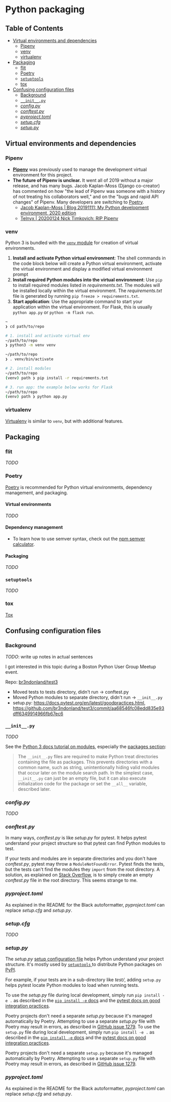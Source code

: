 # Python packaging

## Table of Contents <!-- omit in toc -->

- [Virtual environments and dependencies](#virtual-environments-and-dependencies)
  - [Pipenv](#pipenv)
  - [venv](#venv)
  - [virtualenv](#virtualenv)
- [Packaging](#packaging)
  - [flit](#flit)
  - [Poetry](#poetry)
  - [`setuptools`](#setuptools)
  - [tox](#tox)
- [Confusing configuration files](#confusing-configuration-files)
  - [Background](#background)
  - [`__init__.py`](#initpy)
  - [_config.py_](#configpy)
  - [_conftest.py_](#conftestpy)
  - [_pyproject.toml_](#pyprojecttoml)
  - [_setup.cfg_](#setupcfg)
  - [_setup.py_](#setuppy)

## Virtual environments and dependencies

### Pipenv

- **[Pipenv](https://pipenv.readthedocs.io/en/latest/)** was previously used to manage the development virtual environment for this project.
- **The future of Pipenv is unclear.** It went all of 2019 without a major release, and has many bugs. Jacob Kaplan-Moss (Django co-creator) has commented on how "the lead of Pipenv was someone with a history of not treating his collaborators well," and on the "bugs and rapid API changes" of Pipenv. Many developers are switching to [Poetry](https://python-poetry.org).
  - [Jacob Kaplan-Moss | Blog 20191111: My Python development environment, 2020 edition](https://jacobian.org/2019/nov/11/python-environment-2020/)
  - [Telnyx | 20200124 Nick Timkovich: RIP Pipenv](https://medium.com/telnyx-engineering/rip-pipenv-tried-too-hard-do-what-you-need-with-pip-tools-d500edc161d4)

### venv

Python 3 is bundled with the [`venv` module](https://docs.python.org/3/tutorial/venv.html) for creation of virtual environments.

1. **Install and activate Python virtual environment**: The shell commands in the code block below will create a Python virtual environment, activate the virtual environment and display a modified virtual environment prompt
2. **Install required Python modules into the virtual environment**: Use `pip` to install required modules listed in _requirements.txt_. The modules will be installed locally within the virtual environment. The _requirements.txt_ file is generated by running `pip freeze > requirements.txt`.
3. **Start application**: Use the appropriate command to start your application within the virtual environment. For Flask, this is usually `python app.py` or `python -m flask run`.

```sh
~
❯ cd path/to/repo

# 1. install and activate virtual env
~/path/to/repo
❯ python3 -m venv venv

~/path/to/repo
❯ . venv/bin/activate

# 2. install modules
~/path/to/repo
(venv) path ❯ pip install -r requirements.txt

# 3. run app: the example below works for Flask
~/path/to/repo
(venv) path ❯ python app.py
```

### virtualenv

[Virtualenv](https://virtualenv.pypa.io/en/latest/) is similar to `venv`, but with additional features.

## Packaging

### flit

_TODO_

### Poetry

[Poetry](https://python-poetry.org/) is recommended for Python virtual environments, dependency management, and packaging.

#### Virtual environments

_TODO_

#### Dependency management

- To learn how to use semver syntax, check out the [npm semver calculator](https://semver.npmjs.com/).

#### Packaging

_TODO_

### `setuptools`

_TODO_

### tox

[Tox](https://pypi.org/project/tox/)

## Confusing configuration files

### Background

_TODO_: write up notes in actual sentences

I got interested in this topic during a Boston Python User Group Meetup event.

Repo: [br3ndonland/test3](https://github.com/br3ndonland/test3)

- Moved tests to tests directory, didn't run -> conftest.py
- Moved Python modules to separate directory, didn't run -> `__init__.py`
- setup.py: https://docs.pytest.org/en/latest/goodpractices.html, https://github.com/br3ndonland/test3/commit/aa68546fc08edd835e93dff6349914966fb67ec6

### `__init__.py`

_TODO_

See the [Python 3 docs tutorial on modules](https://docs.python.org/3/tutorial/modules.html), especially the [packages section](https://docs.python.org/3/tutorial/modules.html#packages):

> The `__init__.py` files are required to make Python treat directories containing the file as packages. This prevents directories with a common name, such as string, unintentionally hiding valid modules that occur later on the module search path. In the simplest case, `__init__.py` can just be an empty file, but it can also execute initialization code for the package or set the `__all__` variable, described later.

### _config.py_

_TODO_

### _conftest.py_

In many ways, _conftest.py_ is like _setup.py_ for pytest. It helps pytest understand your project structure so that pytest can find Python modules to test.

If your tests and modules are in separate directories and you don't have _conftest.py_, pytest may throw a `ModuleNotFoundError`. Pytest finds the tests, but the tests can't find the modules they `import` from the root directory. A solution, as explained on [Stack Overflow](https://stackoverflow.com/questions/10253826), is to simply create an empty _conftest.py_ file in the root directory. This seems strange to me.

### _pyproject.toml_

As explained in the README for the Black autoformatter, _pyproject.toml_ can replace _setup.cfg_ and _setup.py_.

### _setup.cfg_

_TODO_

### _setup.py_

The _setup.py_ [setup configuration file](https://docs.python.org/3/distutils/configfile.html) helps Python understand your project structure. It's mostly used by [`setuptools` ](https://setuptools.readthedocs.io/en/latest/setuptools.html) to distribute Python packages on [PyPI](https://pypi.org/).

For example, if your tests are in a sub-directory like _test/_, adding `setup.py` helps pytest locate Python modules to load when running tests.

To use the _setup.py_ file during local development, simply run `pip install -e .` as described in the [`pip install -e` docs](https://pip.pypa.io/en/stable/reference/pip_install/#editable-installs) and the [pytest docs on good integration practices](https://docs.pytest.org/en/latest/goodpractices.html).

Poetry projects don't need a separate _setup.py_ because it's managed automatically by Poetry. Attempting to use a separate _setup.py_ file with Poetry may result in errors, as described in [GitHub issue 1279](https://github.com/python-poetry/poetry/issues/1279).
To use the `setup.py` file during local development, simply run `pip install -e .` as described in the [`pip install -e` docs](https://pip.pypa.io/en/stable/reference/pip_install/#editable-installs) and the [pytest docs on good integration practices](https://docs.pytest.org/en/latest/goodpractices.html).

Poetry projects don't need a separate `setup.py` because it's managed automatically by Poetry. Attempting to use a separate `setup.py` file with Poetry may result in errors, as described in [GitHub issue 1279](https://github.com/python-poetry/poetry/issues/1279).

### _pyproject.toml_

As explained in the README for the Black autoformatter, _pyproject.toml_ can replace _setup.cfg_ and _setup.py_.
